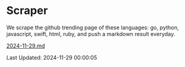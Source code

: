 # Scraper

We scrape the github trending page of these languages: go, python, javascript, swift, html, ruby, and push a markdown result everyday.

[2024-11-29.md](https://github.com/henson/Scraper/blob/master/2024-11-29.md)

Last Updated: 2024-11-29 00:00:05